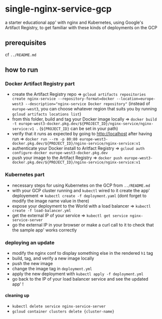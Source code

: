 # single-nginx-service-gcp

a starter educational app' with nginx and Kubernetes, using Google's Artifact Registry, to get familiar with these kinds of deployments on the GCP

## prerequisites

cf `../README.md`

## how to run

### Docker Artifact Registry part

- create the Artifact Registry repo => `gcloud artifacts repositories create nginx-service --repository-format=docker --location=europe-west3 --description="nginx-service Docker repository"` (instead of `europe-west3`, you can choose whatever region that suits you by running `gcloud artifacts locations list`)
- from this folder, build and tag your Docker image locally => `docker build -t europe-west3-docker.pkg.dev/${PROJECT_ID}/nginx-service/nginx-service:v1 .` (`${PROJECT_ID}` can be set in your path)
- verify that it runs as expected by going to <http://localhost> after having run => `docker run --rm -p 80:80 europe-west3-docker.pkg.dev/${PROJECT_ID}/nginx-service/nginx-service:v1`
- authenticate your Docker install to Aritfact Registry => `gcloud auth configure-docker europe-west3-docker.pkg.dev`
- push your image to the Artifact Registry => `docker push europe-west3-docker.pkg.dev/${PROJECT_ID}/nginx-service/nginx-service:v1`

### Kubernetes part

- necessary steps for using Kubernetes on the GCP from `../README.md`
- with your GCP cluster running and `kubectl` wired to it create the app' deployement => `kubectl create -f deployment.yaml` (dont forget to modify the image name value in there)
- expose your deployment to the World with a load balancer => `kubectl create -f load-balancer.yml`
- get the external IP of your service => `kubectl get service nginx-service-server`
- go the external IP in your browser or make a curl call to it to check that the sample app' works correctly

### deploying an update

- modify the nginx conf to display something else in the rendered `h1` tag
- build, tag, and verify a new image locally
- push the new image
- change the image tag in `deployment.yml`
- apply the new deployment with `kubectl apply -f deployment.yml`
- go back to the IP of your load balancer service and see the updated app' !

#### cleaning up

- `kubectl delete service nginx-service-server`
- `gcloud container clusters delete {cluster-name}`
